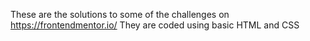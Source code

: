These are the solutions to some of the challenges on https://frontendmentor.io/ 
They are coded using basic HTML and CSS
